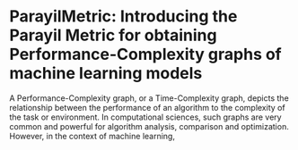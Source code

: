 # ParayilMetric: Introducing the Parayil Metric for obtaining Performance-Complexity graphs of machine learning models


A Performance-Complexity graph, or a Time-Complexity graph, depicts the relationship between the performance of an algorithm to the complexity of the task or environment.
In computational sciences, such graphs are very common and powerful for algorithm analysis, comparison and optimization.
However, in the context of machine learning,
